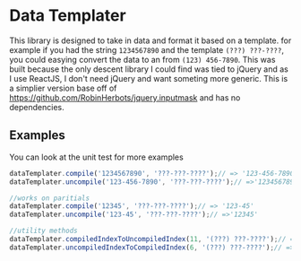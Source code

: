 # Data Templater

This library is designed to take in data and format it based on a template.  for example if you had the string `1234567890` and the template `(???) ???-????`, you could easying convert the data to an from `(123) 456-7890`.  This was built because the only descent library I could find was tied to jQuery and as I use ReactJS, I don't need jQuery and want someting more generic.  This is a simplier version base off of https://github.com/RobinHerbots/jquery.inputmask and has no dependencies.

## Examples

You can look at the unit test for more examples

```javascript
dataTemplater.compile('1234567890', '???-???-????');// => '123-456-7890'
dataTemplater.uncompile('123-456-7890', '???-???-????');// =>'1234567890'

//works on paritials
dataTemplater.compile('12345', '???-???-????');// => '123-45'
dataTemplater.uncompile('123-45', '???-???-????');// =>'12345'

//utility methods
dataTemplater.compiledIndexToUncompiledIndex(11, '(???) ???-????');// => 7
dataTemplater.uncompiledIndexToCompiledIndex(6, '(???) ???-????');// => 10
```